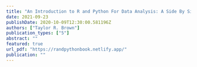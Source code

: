 ```yaml
---
title: "An Introduction to R and Python For Data Analysis: A Side By Side Approach"
date: 2021-09-23
publishDate: 2020-10-09T12:30:00.581196Z
authors: ["Taylor R. Brown"]
publication_types: ["5"]
abstract: ""
featured: true
url_pdf: "https://randpythonbook.netlify.app/"
publication: ""
---
```


